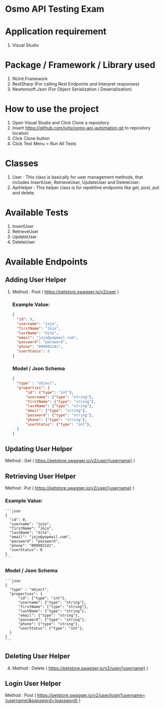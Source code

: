 # Osmo API Testing Exam

# Application requirement 
1. Visual Studio

# Package / Framework / Library used
1. NUnit.Framework
2. RestSharp (For calling Rest Endpoints and Interpret responses)
3. Newtonsoft.Json (For Object Serialization / Deserialization)

# How to use the project
1. Open Visual Studio and Click Clone a repository
2. Insert https://github.com/jvits/osmo-api-automation.git to repository location
3. Click Clone button
4. Click Test Menu > Run All Tests

# Classes
1. User : This class is basically for user management methods, that includes InsertUser, RetrieveUser, UpdateUser and DeleteUser.
2. ApiHelper : This helper class is for repetitive endpoints like get, post, put and delete.

# Available Tests
1. InsertUser
2. RetrieveUser
3. UpdateUser
4. DeleteUser

# Available Endpoints

## Adding User Helper
1. Method : Post  ( https://petstore.swagger.io/v2/user )
    ### Example Value: ###
    ```json
    {
      "id": 0,
      "username": "jojo",
      "firstName": "Jojo",
      "lastName": "Vito",
      "email": "jojo@yopmail.com",
      "password": "password",
      "phone": "099992141",
      "userStatus": 0
    }
    ```
    
    ### Model / Json Schema ###
    ```json
    {
      "type" : "object",
      "properties": {
          "id": {"type": "int"},
          "username": {"type": "string"},
          "firstName": {"type": "string"},
          "lastName": {"type": "string"},
          "email": {"type": "string"},
          "password": {"type": "string"},
          "phone": {"type": "string"},
          "userStatus": {"type": "int"},
      }
    }
    ```
## Updating User Helper
Method : Get ( https://petstore.swagger.io/v2/user/{username} )

## Retrieving User Helper
Method : Put ( https://petstore.swagger.io/v2/user/{username} )
  ### Example Value: ###
    ```json
    {
      "id": 0,
      "username": "jojo",
      "firstName": "Jojo",
      "lastName": "Vito",
      "email": "jojo@yopmail.com",
      "password": "password",
      "phone": "099992141",
      "userStatus": 0
    }
    ```
    
  ### Model / Json Schema ###
    ```json
    {
      "type" : "object",
      "properties": {
          "id": {"type": "int"},
          "username": {"type": "string"},
          "firstName": {"type": "string"},
          "lastName": {"type": "string"},
          "email": {"type": "string"},
          "password": {"type": "string"},
          "phone": {"type": "string"},
          "userStatus": {"type": "int"},
      }
    }
    ```

## Deleting User Helper
4. Method : Delete ( https://petstore.swagger.io/v2/user/{username} )

## Login User Helper
Method : Post ( https://petstore.swagger.io/v2/user/login?username={username}&password={password} )

